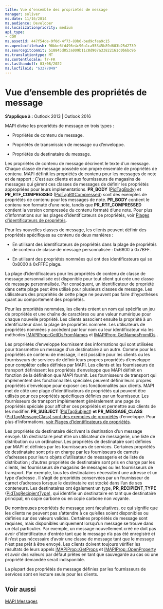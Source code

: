 ```yaml
---
title: Vue d’ensemble des propriétés de message
manager: soliver
ms.date: 11/16/2014
ms.audience: Developer
ms.localizationpriority: medium
api_type:
- COM
ms.assetid: 447f54de-9f0d-4f73-89b6-bed9cfea9c15
ms.openlocfilehash: 90bbe6fd496e4c90a1ca55345b89d603b25d2739
ms.sourcegitcommit: 518845d053a009b11c8d907a33822161c0b6bc96
ms.translationtype: MT
ms.contentlocale: fr-FR
ms.lasthandoff: 03/08/2022
ms.locfileid: "63377049"
---
```

# <a name="message-properties-overview"></a>Vue d’ensemble des propriétés de message

  
  
**S’applique à** : Outlook 2013 | Outlook 2016 
  
MAPI divise les propriétés de message en trois types :
  
- Propriétés de contenu de message.
    
- Propriétés de transmission de message ou d’enveloppe.
    
- Propriétés du destinataire du message.
    
Les propriétés de contenu de message décrivent le texte d’un message. Chaque classe de message possède son propre ensemble de propriétés de contenu. MAPI définit les propriétés de contenu pour les messages de note et de rapport ; C’est aux clients et aux fournisseurs de magasins de messages qui gèrent ces classes de messages de définir les propriétés appropriées pour leurs implémentations. **PR_BODY** ([PidTagBody](pidtagbody-canonical-property.md)) et **PR_RTF_COMPRESSED** ([PidTagRtfCompressed](pidtagrtfcompressed-canonical-property.md)) sont des exemples de propriétés de contenu pour les messages de note. **PR_BODY** contient le contenu non formaté d’une note, tandis que **PR_RTF_COMPRESSED** contient la version compressée du contenu formaté d’une note. Pour plus d’informations sur les plages d’identificateurs de propriétés, voir [Plages d’identificateurs de propriétés](property-identifier-ranges.md).
  
Pour les nouvelles classes de message, les clients peuvent définir des propriétés spécifiques au contenu de deux manières :
  
- En utilisant des identificateurs de propriétés dans la plage de propriétés de contenu de classe de message personnalisée : 0x6800 à 0x7BFF.
    
- En utilisant des propriétés nommées qui ont des identificateurs qui se 0x8000 à 0xFFFE plage.
    
La plage d’identificateurs pour les propriétés de contenu de classe de message personnalisée est disponible pour tout client qui crée une classe de message personnalisée. Par conséquent, un identificateur de propriété dans cette plage peut être utilisé pour plusieurs classes de message. Les utilisateurs des propriétés de cette plage ne peuvent pas faire d’hypothèses quant au comportement des propriétés. 
  
Pour les propriétés nommées, les clients créent un nom qui spécifie un jeu de propriétés et une chaîne de caractères ou une valeur numérique pour chaque nouvelle propriété. Les clients associent ensuite la propriété à un identificateur dans la plage de propriétés nommée. Les utilisateurs de propriétés nommées y accèdent par leur nom ou leur identificateur via les méthodes [IMAPIProp::GetIDsFromNames](imapiprop-getidsfromnames.md) et [IMAPIProp::GetNamesFromIDs](imapiprop-getnamesfromids.md) . 
  
Les propriétés d’enveloppe fournissent des informations qui sont utilisées pour transmettre un message d’un destinataire à un autre. Comme pour les propriétés de contenu de message, il est possible pour les clients ou les fournisseurs de services de définir leurs propres propriétés d’enveloppe pour compléter celles définies par MAPI. Les clients et les fournisseurs de transport définissent les propriétés d’enveloppe que MAPI définit en fonction de la définition que MAPI fournit. Les fournisseurs de transport qui implémentent des fonctionnalités spéciales peuvent définir leurs propres propriétés d’enveloppe pour exposer ces fonctionnalités aux clients. MAPI met de côté une plage d’identificateurs de propriétés qui peuvent être utilisés pour ces propriétés spécifiques définies par un fournisseur. Les fournisseurs de transport implémentent généralement une page de propriétés spéciale pour afficher ces propriétés et permettre aux clients de les modifier. **PR_SUBJECT** ([PidTagSubject](pidtagsubject-canonical-property.md)) **et PR_MESSAGE_CLASS** ([PidTagMessageClass) sont des exemples de propriétés](pidtagmessageclass-canonical-property.md) d’enveloppe. Pour plus d’informations, [voir Plages d’identificateurs de propriétés](property-identifier-ranges.md).
  
Les propriétés du destinataire décrivent la destination d’un message envoyé. Un destinataire peut être un utilisateur de messagerie, une liste de distribution ou un ordinateur. Les propriétés de destinataire sont définies par MAPI et définies par les fournisseurs de services. Certaines propriétés de destinataire sont pris en charge par les fournisseurs de carnets d’adresses pour leurs objets d’utilisateur de messagerie et de liste de distribution ; d’autres propriétés de destinataire sont pris en charge par les clients, les fournisseurs de magasins de messages ou les fournisseurs de transport. Par exemple, tous les destinataires nécessitent une adresse et un type d’adresse . Il s’agit de propriétés conservées par un fournisseur de carnet d’adresses lorsque le destinataire est stocké dans l’un de ses conteneurs. Les destinataires ont également un type, **PR_RECIPIENT_TYPE** ([PidTagRecipientType](pidtagrecipienttype-canonical-property.md)), qui identifie un destinataire en tant que destinataire principal, en copie carbone ou en copie carbone non voyante.
  
De nombreuses propriétés de message sont facultatives, ce qui signifie que les clients ne peuvent pas s’attendre à ce qu’elles soient disponibles ou définies sur des valeurs valides. Certaines propriétés de message sont requises, mais disponibles uniquement lorsqu’un message se trouve dans un état particulier. Par exemple, un message nouvellement créé ne doit pas avoir d’identificateur d’entrée tant que le message n’a pas été enregistré et il n’est pas nécessaire d’avoir une classe de message tant que le message n’est pas prêt à être envoyé. Les clients doivent toujours vérifier les résultats de leurs appels [IMAPIProp::GetProps](imapiprop-getprops.md) et [IMAPIProp::OpenProperty](imapiprop-openproperty.md) et avoir des valeurs par défaut prêtes en tant que sauvegarde au cas où une propriété demandée serait indisponible. 
  
La plupart des propriétés de message définies par les fournisseurs de services sont en lecture seule pour les clients. 
  
## <a name="see-also"></a>Voir aussi



[MAPI Messages](mapi-messages.md)

